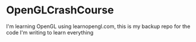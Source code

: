 # OpenGLCrashCourse

I'm learning OpenGL using learnopengl.com, this is my backup repo for the code I'm writing to learn everything

